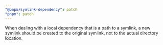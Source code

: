 ```yaml
---
"@pnpm/symlink-dependency": patch
"pnpm": patch
---
```


When dealing with a local dependency that is a path to a symlink, a new symlink should be created to the original symlink, not to the actual directory location.
